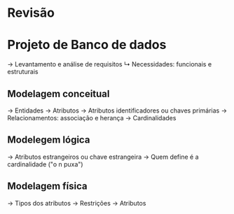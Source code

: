 # Revisão

# Projeto de Banco de dados
 → Levantamento e análise de requisitos
 ↳ Necessidades: funcionais e estruturais
 
## Modelagem conceitual
  → Entidades
  → Atributos
  → Atributos identificadores ou chaves primárias
  → Relacionamentos: associação e herança
  → Cardinalidades
  
## Modelegem lógica
  → Atributos estrangeiros ou chave estrangeira
  → Quem define é a cardinalidade ("o n puxa")
  
## Modelagem física
  → Tipos dos atributos
  → Restrições
  → Atributos
